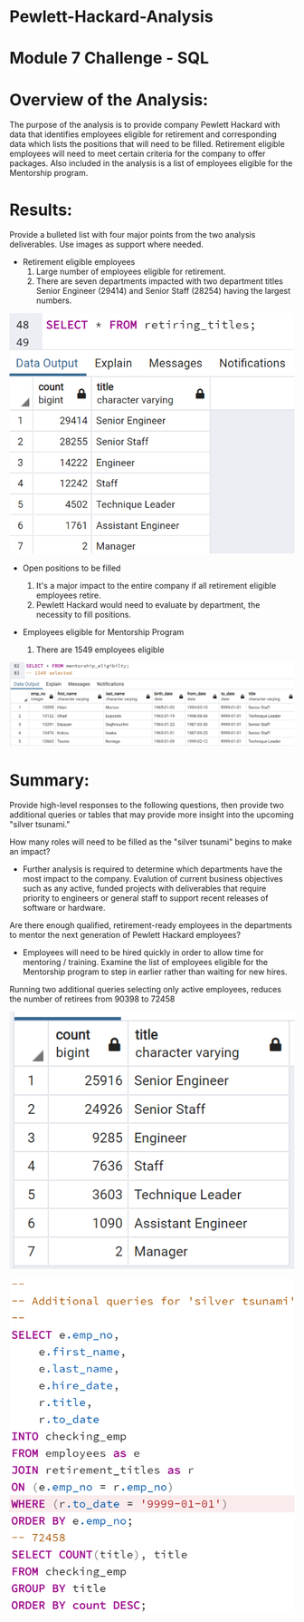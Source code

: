 # Pewlett-Hackard-Analysis

# Module 7 Challenge - SQL

# Overview of the Analysis:

The purpose of the analysis is to provide company Pewlett Hackard with data that identifies
employees eligible for retirement and corresponding data which lists the positions that will
need to be filled. Retirement eligible employees will need to meet certain criteria for the
company to offer packages. Also included in the analysis is a list of employees eligible for
the Mentorship program.

# Results:

Provide a bulleted list with four major points from the two analysis deliverables. 
Use images as support where needed.

- Retirement eligible employees
	1. Large number of employees eligible for retirement. 
  2. There are seven departments impacted with two department titles
	Senior Engineer (29414) and Senior Staff (28254) having the largest numbers.
  
![Retiring_Titles_Summary](/Data/Retiring_Titles_Summary.png)

- Open positions to be filled
	1.  It's a major impact to the entire company if all retirement eligible employees retire.
	2. Pewlett Hackard would need to evaluate by department, the necessity to fill positions.

- Employees eligible for Mentorship Program
	1. There are 1549 employees eligible
	
![Mentorship_Eligibility](/Data/Mentorship_Eligibility.png)

# Summary:

Provide high-level responses to the following questions, then provide two additional queries or tables that 
may provide more insight into the upcoming "silver tsunami."

How many roles will need to be filled as the "silver tsunami" begins to make an impact?
- Further analysis is required to determine which departments have the most impact to the company.
Evalution of current business objectives such as any active, funded projects with deliverables that 
require priority to engineers or general staff to support recent releases of software or hardware.

Are there enough qualified, retirement-ready employees in the departments to mentor the next
generation of Pewlett Hackard employees?
- Employees will need to be hired quickly in order to allow time for mentoring / training. Examine 
the list of employees eligible for the Mentorship program to step in earlier rather than waiting for new hires.

Running two additional queries selecting only active employees, reduces the number of retirees
from 90398 to 72458

![Upd-RetirementCount](/Data/Upd-RetirementCount.png)

![Upd-RetirementEmp](/Data/Upd-RetirementEmp.png)

